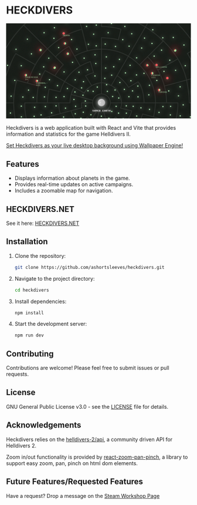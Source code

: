 # HECKDIVERS

![Heckdivers Logo](https://raw.githubusercontent.com/ashortsleeves/heckdivers/maestro/public/screenshot.png)

Heckdivers is a web application built with React and Vite that provides information and statistics for the game Helldivers II.

[Set Heckdivers as your live desktop background using Wallpaper Engine!](https://steamcommunity.com/sharedfiles/filedetails/?id=3235505289)

## Features

- Displays information about planets in the game.
- Provides real-time updates on active campaigns.
- Includes a zoomable map for navigation.

## HECKDIVERS.NET

See it here: [HECKDIVERS.NET](https://heckdivers.net/)

## Installation

1. Clone the repository:

   ```bash
   git clone https://github.com/ashortsleeves/heckdivers.git
   ```

2. Navigate to the project directory:

   ```bash
   cd heckdivers
   ```

3. Install dependencies:

   ```bash
   npm install
   ```

4. Start the development server:

   ```bash
   npm run dev
   ```

## Contributing

Contributions are welcome! Please feel free to submit issues or pull requests.

## License

GNU General Public License v3.0 - see the [LICENSE](https://github.com/ashortsleeves/heckdivers/blob/maestro/LICENSE.txt) file for details.

## Acknowledgements
Heckdivers relies on the [helldivers-2/api](https://github.com/helldivers-2/api), a community driven API for Helldivers 2. 

Zoom in/out functionality is provided by [react-zoom-pan-pinch](https://github.com/BetterTyped/react-zoom-pan-pinch), a library to support easy zoom, pan, pinch on html dom elements.

## Future Features/Requested Features
Have a request? Drop a message on the [Steam Workshop Page](https://steamcommunity.com/sharedfiles/filedetails/?id=3235505289)